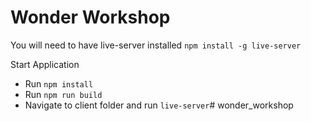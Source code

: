 # Wonder Workshop

You will need to have live-server installed
  `npm install -g live-server`

Start Application
- Run `npm install`
- Run `npm run build`
- Navigate to client folder and run `live-server`# wonder_workshop

